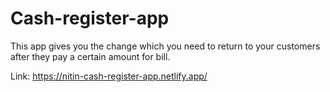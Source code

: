 # Cash-register-app
This app gives you the change which you need to return to your customers after they pay a certain amount for bill.

Link: https://nitin-cash-register-app.netlify.app/
